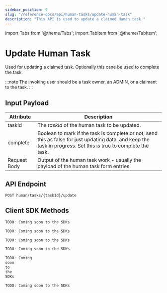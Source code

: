 ```yaml
---
sidebar_position: 9
slug: "/reference-docs/api/human-tasks/update-human-task"
description: "This API is used to update a claimed Human task."
---
```


import Tabs from '@theme/Tabs'; import TabItem from '@theme/TabItem';

# Update Human Task

Used for updating a claimed task. Optionally this cane be used to complete the task.

:::note 
The invoking user should be a task owner, an ADMIN, or a claimant to the task. 
:::

## Input Payload

| Attribute    | Description                                                                                                         |
|--------------|---------------------------------------------------------------------------------------------------------------------| 
| taskId       | The *taskId* of the human task to be updated.                                                           | 
| complete     | Boolean to mark if the task is complete or not, send this as false for just updating data, and keep the task in progress. Set this is true to complete the task. | 
| Request Body | Output of the human task work - usually the payload of the human task form entries.                                | 

## API Endpoint

```
POST human/tasks/{taskId}/update
```

## Client SDK Methods

<Tabs>
<TabItem value="Java" label="Java">

```java
TODO: Coming soon to the SDKs
```

</TabItem>
<TabItem value="Go" label="Go">

```go
TODO: Coming soon to the SDKs
```

</TabItem>
<TabItem value="Python" label="Python">

```python
TODO: Coming soon to the SDKs
```

</TabItem>
<TabItem value="CSharp" label="C#">

```csharp
TODO: Coming soon to the SDKs
```

</TabItem>
<TabItem value="JavaScript" label="JavaScript">

```javascript
TODO: Coming
soon
to
the
SDKs
```

</TabItem>
<TabItem value="Clojure" label="Clojure">

```clojure
TODO: Coming soon to the SDKs
```

</TabItem>
</Tabs>
